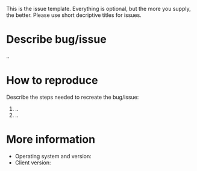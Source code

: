 This is the issue template. Everything is optional, but the more you supply, the better.
Please use short decriptive titles for issues.

# Describe bug/issue

..

# How to reproduce

Describe the steps needed to recreate the bug/issue:

1. ..
2. ..

# More information

- Operating system and version:
- Client version: